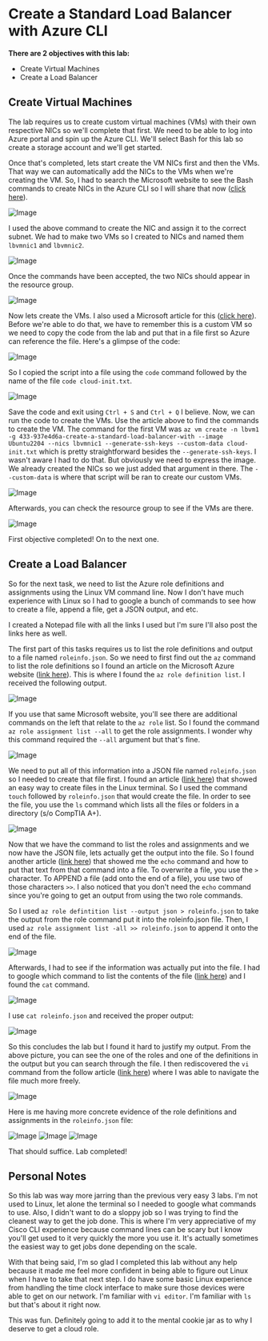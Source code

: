# Create a Standard Load Balancer with Azure CLI

**There are 2 objectives with this lab:**
* Create Virtual Machines
* Create a Load Balancer



## Create Virtual Machines

The lab requires us to create custom virtual machines (VMs) with their own respective NICs so we'll complete that first. We need to be able to log into Azure portal and spin up the Azure CLI. We'll select Bash for this lab so create a storage account and we'll get started. 

Once that's completed, lets start create the VM NICs first and then the VMs. That way we can automatically add the NICs to the VMs when we're creating the VM. So, I had to search the Microsoft website to see the Bash commands to create NICs in the Azure CLI so I will share that now ([click here](https://learn.microsoft.com/en-us/cli/azure/network/nic?view=azure-cli-latest#az-network-nic-create)). 

![Image](AzureLB1.png)

I used the above command to create the NIC and assign it to the correct subnet. We had to make two VMs so I created to NICs and named them `lbvmnic1` and `lbvmnic2`. 

![Image](AzureLB2.png)

Once the commands have been accepted, the two NICs should appear in the resource group.

![Image](AzureLB3.png)

Now lets create the VMs. I also used a Microsoft article for this ([click here](https://learn.microsoft.com/en-us/cli/azure/vm?view=azure-cli-latest#az-vm-create)). Before we're able to do that, we have to remember this is a custom VM so we need to copy the code from the lab and put that in a file first so Azure can reference the file. Here's a glimpse of the code:

![Image](AzureLB4.png)

So I copied the script into a file using the `code` command followed by the name of the file `code cloud-init.txt`.

![Image](AzureLB5.png)

Save the code and exit using `Ctrl + S` and `Ctrl + Q` I believe. Now, we can run the code to create the VMs. Use the article above to find the commands to create the VM. The command for the first VM was `az vm create -n lbvm1 -g 433-937e4d6a-create-a-standard-load-balancer-with --image Ubuntu2204 --nics lbvmnic1 --generate-ssh-keys --custom-data cloud-init.txt` which is pretty straightforward besides the `--generate-ssh-keys`. I wasn't aware I had to do that. But obviously we need to express the image. We already created the NICs so we just added that argument in there. The `--custom-data` is where that script will be ran to create our custom VMs. 

![Image](AzureLB6.png)

Afterwards, you can check the resource group to see if the VMs are there. 

![Image](AzureLB7.png)

First objective completed! On to the next one. 



## Create a Load Balancer

So for the next task, we need to list the Azure role definitions and assignments using the Linux VM command line. Now I don't have much experience with Linux so I had to google a bunch of commands to see how to create a file, append a file, get a  JSON output, and etc.

I created a Notepad file with all the links I used but I'm sure I'll also post the links here as well. 

The first part of this tasks requires us to list the role definitions and output to a file named `roleinfo.json`. So we need to first find out the `az` command to list the role definitions so I found an article on the Microsoft Azure website ([link here](https://learn.microsoft.com/en-US/cli/azure/role/definition?view=azure-cli-latest#az-role-definition-list)). This is where I found the `az role definition list`. I received the following output. 

![Image](ServicePrincipal5.png)

If you use that same Microsoft website, you'll see there are additional commands on the left that relate to the `az role` list. So I found the command `az role assignment list --all` to get the role assignments. I wonder why this command required the `--all` argument
but that's fine. 

![Image](ServicePrincipal6.png)

We need to put all of this information into a JSON file named `roleinfo.json` so I needed to create that file first. I found an article ([link here](https://phoenixnap.com/kb/how-to-create-a-file-in-linux)) that showed an easy way to create files in the Linux terminal. So I used the command `touch` followed by `roleinfo.json` that would create the file. In order to see the file, you use the `ls` command which lists all the files or folders in a directory (s/o CompTIA A+). 

![Image](ServicePrincipal4.png)

Now that we have the command to list the roles and assignments and we now have the JSON file, lets actually get the output into the file. So I found another article ([link here]((https://askubuntu.com/questions/582536/how-can-i-input-to-a-file-directly-from-the-terminal))) that showed me the `echo` command and how to put that text from that command into a file. To overwrite a file, you use the `>` character. To APPEND a file (add onto the end of a file), you use two of those characters `>>`. I also noticed that you don't need the `echo` command since you're going to get an output from using the two role commands. 

So I used `az role defintition list --output json > roleinfo.json` to take the output from the role command put it into the roleinfo.json file. Then, I used `az role assignment list -all >> roleinfo.json` to append it onto the end of the file. 

![Image](ServicePrincipal7.png)

Afterwards, I had to see if the information was actually put into the file. I had to google which command to list the contents of the file ([link here](https://www.liquidweb.com/kb/how-to-display-contents-of-a-file-linux/#:~:text=The%20simplest%20way%20to%20view,the%20%2Fproc%2Fversion%20file.)) and I found the `cat` command. 

![Image](ServicePrincipal8.png)

I use `cat roleinfo.json` and received the proper output:

![Image](ServicePrincipal9.png)

So this concludes the lab but I found it hard to justify my output. From the above picture, you can see the one of the roles and one of the definitions in the output but you can search through the file. I then rediscovered the `vi` command from the follow article ([link here](https://www.geeksforgeeks.org/vi-editor-unix/)) where I was able to navigate the file much more freely. 

![Image](ServicePrincipal13.png)

Here is me having more concrete evidence of the role definitions and assignments in the `roleinfo.json` file:

![Image](ServicePrincipal10.png)
![Image](ServicePrincipal11.png)
![Image](ServicePrincipal12.png)

That should suffice. Lab completed!



## Personal Notes

So this lab was way more jarring than the previous very easy 3 labs. I'm not used to Linux, let alone the terminal so I needed to google what commands to use. Also, I didn't want to do a sloppy job so I was trying to find the cleanest way to get the job done. This is where I'm very appreciative of my Cisco CLI experience because command lines can be scary but I know you'll get used to it very quickly the more you use it. It's actually sometimes the easiest way to get jobs done depending on the scale. 

With that being said, I'm so glad I completed this lab without any help because it made me feel more confident in being able to figure out Linux when I have to take that next step. I do have some basic Linux experience from handling the time clock interface to make sure those devices were able to get on our network. I'm familiar with `vi editor`. I'm familiar with `ls` but that's about it right now. 

This was fun. Definitely going to add it to the mental cookie jar as to why I deserve to get a cloud role. 
